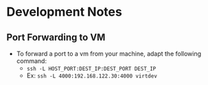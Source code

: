 # Development Notes
## Port Forwarding to VM
- To forward a port to a vm from your machine, adapt the following command:
    - `ssh -L HOST_PORT:DEST_IP:DEST_PORT DEST_IP`
    - Ex: `ssh -L 4000:192.168.122.30:4000 virtdev`